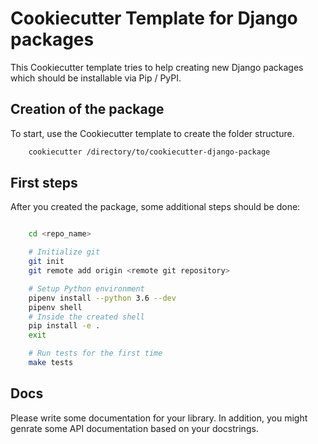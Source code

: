 # Cookiecutter Template for Django packages

This Cookiecutter template tries to help creating new Django packages which should
be installable via Pip / PyPI.


## Creation of the package

To start, use the Cookiecutter template to create the folder structure.

```bash
    cookiecutter /directory/to/cookiecutter-django-package
```


## First steps

After you created the package, some additional steps should be done:

```bash

    cd <repo_name>

    # Initialize git
    git init
    git remote add origin <remote git repository>

    # Setup Python environment
    pipenv install --python 3.6 --dev
    pipenv shell
    # Inside the created shell
    pip install -e .
    exit

    # Run tests for the first time
    make tests
```


## Docs

Please write some documentation for your library. In addition, you might genrate
some API documentation based on your docstrings.
